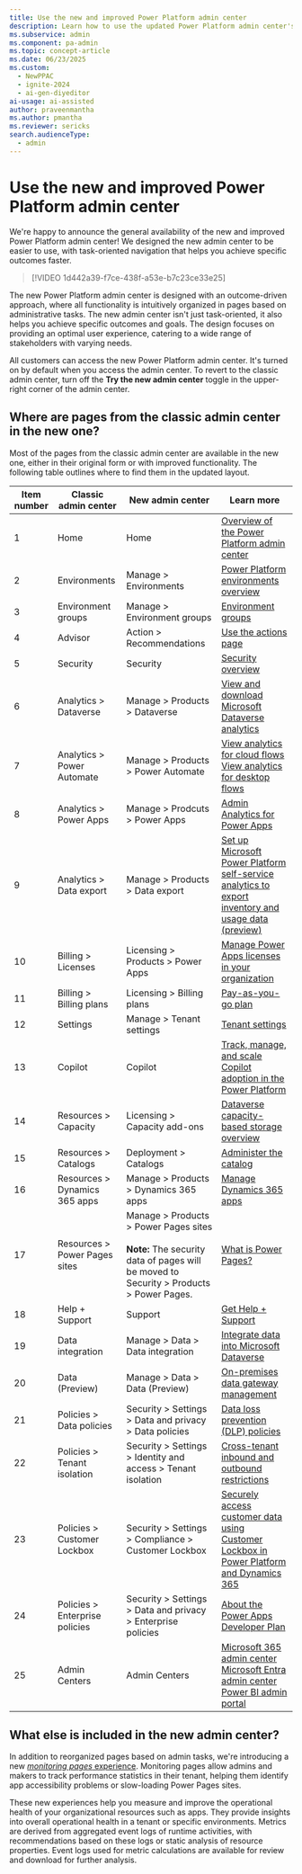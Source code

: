 ```yaml
---
title: Use the new and improved Power Platform admin center
description: Learn how to use the updated Power Platform admin center's new UI and features for effective administration and monitoring.
ms.subservice: admin
ms.component: pa-admin
ms.topic: concept-article
ms.date: 06/23/2025
ms.custom: 
  - NewPPAC
  - ignite-2024
  - ai-gen-diyeditor
ai-usage: ai-assisted
author: praveenmantha
ms.author: pmantha
ms.reviewer: sericks
search.audienceType: 
  - admin
---
```


# Use the new and improved Power Platform admin center 

We're happy to announce the general availability of the new and improved Power Platform admin center! We designed the new admin center to be easier to use, with task-oriented navigation that helps you achieve specific outcomes faster.

 > [!VIDEO 1d442a39-f7ce-438f-a53e-b7c23ce33e25]

The new Power Platform admin center is designed with an outcome-driven approach, where all functionality is intuitively organized in pages based on administrative tasks. The new admin center isn't just task-oriented, it also helps you achieve specific outcomes and goals. The design focuses on providing an optimal user experience, catering to a wide range of stakeholders with varying needs.

All customers can access the new Power Platform admin center. It's turned on by default when you access the admin center. To revert to the classic admin center, turn off the **Try the new admin center** toggle in the upper-right corner of the admin center.

## Where are pages from the classic admin center in the new one?  

Most of the pages from the classic admin center are available in the new one, either in their original form or with improved functionality. The following table outlines where to find them in the updated layout.

| Item number | Classic admin center | New admin center | Learn more |
| ------------| -------------------- | -----------------|--------------|
| 1           | Home                 | Home             | [Overview of the Power Platform admin center](admin-documentation.md) |
| 2           | Environments         | Manage > Environments | [Power Platform environments overview](environments-overview.md)|
| 3           | Environment groups   | Manage > Environment groups | [Environment groups](environment-groups.md)   |
| 4           | Advisor              | Action > Recommendations | [Use the actions page](power-platform-advisor.md)   |
| 5           | Security             | Security         | [Security overview](security/security-overview.md)   |
| 6           | Analytics > Dataverse       | Manage > Products > Dataverse | [View and download Microsoft Dataverse analytics](analytics-common-data-service.md) |
| 7           | Analytics > Power Automate | Manage > Products > Power Automate | [View analytics for cloud flows](analytics-flow.md)<br>[View analytics for desktop flows](analytics-ui-flow.md)  |
| 8           | Analytics > Power Apps| Manage > Prodcuts > Power Apps |[Admin Analytics for Power Apps](analytics-powerapps.md)|
| 9           | Analytics > Data export | Manage  > Products > Data export |[Set up Microsoft Power Platform self-service analytics to export inventory and usage data (preview)](self-service-analytics.md)    |
| 10          | Billing > Licenses   | Licensing > Products > Power Apps | [Manage Power Apps licenses in your organization](signup-question-and-answer.md)    |
| 11          | Billing > Billing plans      | Licensing > Billing plans | [Pay-as-you-go plan](pay-as-you-go-overview.md)  |
| 12          | Settings             | Manage > Tenant settings | [Tenant settings](tenant-settings.md)   |
| 13          | Copilot              | Copilot          |[Track, manage, and scale Copilot adoption in the Power Platform](copilot/copilot-hub.md)    |
| 14          | Resources > Capacity | Licensing > Capacity add-ons |[Dataverse capacity-based storage overview](whats-new-storage.md)     |
| 15          | Resources > Catalogs | Deployment > Catalogs |[Administer the catalog](administer-catalog.md)   |
| 16          | Resources > Dynamics 365 apps | Manage > Products > Dynamics 365 apps | [Manage Dynamics 365 apps](manage-apps.md)  |
| 17          | Resources > Power Pages sites | Manage > Products > Power Pages sites<br><br>**Note:** The security data of pages will be moved to Security > Products > Power Pages. | [What is Power Pages?](/power-pages/introduction)  |
| 18          | Help + Support       | Support         | [Get Help + Support](get-help-support.md) |
| 19          | Data integration     | Manage > Data > Data integration  | [Integrate data into Microsoft Dataverse](data-integrator.md) |
| 20          | Data (Preview)       | Manage > Data > Data (Preview) |  [On-premises data gateway management](onpremises-data-gateway-management.md) |
| 21          | Policies > Data policies | Security > Settings > Data and privacy > Data policies | [Data loss prevention (DLP) policies](wp-data-loss-prevention.md)    |
| 22          | Policies > Tenant isolation | Security > Settings > Identity and access > Tenant isolation | [Cross-tenant inbound and outbound restrictions](cross-tenant-restrictions.md)   |
| 23          | Policies > Customer Lockbox | Security > Settings > Compliance > Customer Lockbox | [Securely access customer data using Customer Lockbox in Power Platform and Dynamics 365](about-lockbox.md)   |
| 24          | Policies > Enterprise policies | Security > Settings > Data and privacy > Enterprise policies |[About the Power Apps Developer Plan](../developer/plan.md)    |
| 25          | Admin Centers        | Admin Centers   | [Microsoft 365 admin center](https://admin.microsoft.com/Adminportal/Home#/homepage)<br>[Microsoft Entra admin center](https://entra.microsoft.com/#home)<br>[Power BI admin portal](https://dxt.powerbi.com/admin-portal/capacities?experience=power-bi)|

## What else is included in the new admin center?

In addition to reorganized pages based on admin tasks, we're introducing a new [*monitoring pages* experience](monitoring/monitoring-overview.md). Monitoring pages allow admins and makers to track performance statistics in their tenant, helping them identify app accessibility problems or slow-loading Power Pages sites.  

These new experiences help you measure and improve the operational health of your organizational resources such as apps. They provide insights into overall operational health in a tenant or specific environments. Metrics are derived from aggregated event logs of runtime activities, with recommendations based on these logs or static analysis of resource properties. Event logs used for metric calculations are available for review and download for further analysis.
